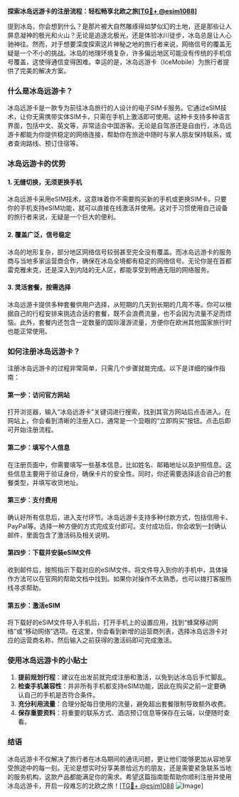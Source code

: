 **探索冰岛远游卡的注册流程：轻松畅享北欧之旅[[TG💪+ @esim1088](https://t.me/s/esim1088)]**

提到冰岛，你会想到什么？是那片被大自然雕琢得如梦似幻的土地，还是那些让人屏息凝神的极光和火山？无论是追逐北极光，还是体验冰川徒步，冰岛总是让人心驰神往。然而，对于想要深度探索这片神秘之地的旅行者来说，网络信号的覆盖无疑是一个不小的挑战。冰岛的地理环境复杂，许多偏远地区可能没有传统的手机信号覆盖，这使得通信变得困难。幸运的是，冰岛远游卡（IceMobile）为旅行者提供了完美的解决方案。

### 什么是冰岛远游卡？

冰岛远游卡是一款专为前往冰岛旅行的人设计的电子SIM卡服务。它通过eSIM技术，让你无需携带实体SIM卡，只需在手机上激活即可使用。这种卡支持多种语言界面，包括中文、英文等，非常适合中国游客。无论是自驾游还是自由行，冰岛远游卡都能为你提供稳定的网络连接，帮助你在旅途中随时与家人朋友保持联系，或者查询路线、预订住宿等。

### 冰岛远游卡的优势

#### 1. **无缝切换，无须更换手机**
   冰岛远游卡采用eSIM技术，这意味着你不需要购买新的手机或更换SIM卡。只要你的手机支持eSIM功能，就可以直接在线激活并使用。这对于习惯使用自己设备的旅行者来说，无疑是一个巨大的便利。

#### 2. **覆盖广泛，信号稳定**
   冰岛的地形复杂，部分地区网络信号较弱甚至完全没有覆盖。而冰岛远游卡的服务商与当地多家运营商合作，确保在冰岛全境都有稳定的网络信号。无论你是在首都雷克雅未克，还是深入到内陆的无人区，都能享受到畅通无阻的网络服务。

#### 3. **灵活套餐，按需选择**
   冰岛远游卡提供多种套餐供用户选择，从短期的几天到长期的几周不等。你可以根据自己的行程安排来挑选合适的套餐，既不会浪费流量，也不会因为流量不足而烦恼。此外，套餐内还包含一定数量的国际漫游流量，方便你在欧洲其他国家旅行时也能正常使用。

### 如何注册冰岛远游卡？

注册冰岛远游卡的过程非常简单，只需几个步骤就能完成。以下是详细的操作指南：

#### 第一步：访问官方网站
打开浏览器，输入“冰岛远游卡”关键词进行搜索，找到其官方网站后点击进入。在网站上，你会看到清晰的注册入口，通常是一个显眼的“立即购买”按钮。点击后即可开始注册流程。

#### 第二步：填写个人信息
在注册页面中，你需要填写一些基本信息，比如姓名、邮箱地址以及护照信息。这些信息主要用于验证身份，确保卡片的安全性。同时，你还需要选择适合自己的套餐类型，并填写收货地址。

#### 第三步：支付费用
确认好所有信息后，进入支付环节。冰岛远游卡支持多种付款方式，包括信用卡、PayPal等。选择一种方便的方式完成支付即可。支付成功后，你会收到一封确认邮件，里面包含了激活码及相关说明。

#### 第四步：下载并安装eSIM文件
收到邮件后，按照指示下载对应的eSIM文件。将文件导入到你的手机中，具体操作方法可以在官网的帮助文档中找到。如果你对操作不太熟悉，也可以拨打客服热线寻求帮助。

#### 第五步：激活eSIM
将下载好的eSIM文件导入手机后，打开手机上的设置应用，找到“蜂窝移动网络”或“移动网络”选项。在这里，你会看到新增的运营商列表，选择冰岛远游卡对应的运营商名称，然后输入之前获得的激活码即可完成激活。

### 使用冰岛远游卡的小贴士

1. **提前规划行程**：建议在出发前就完成注册和激活，以免到达冰岛后手忙脚乱。
2. **检查手机兼容性**：并非所有手机都支持eSIM功能，因此在购买之前一定要确认自己的手机是否符合条件。
3. **充分利用流量**：合理分配每日使用的流量，避免超出套餐限制导致额外收费。
4. **保存重要资料**：将重要的联系方式、酒店预订信息等保存在云端，以便随时查看。

### 结语

冰岛远游卡不仅解决了旅行者在冰岛期间的通讯问题，更让他们能够更加从容地享受旅途中的每一刻。无论是想实时分享美景给远方的朋友，还是需要紧急联系当地的服务机构，这款产品都能满足你的需求。希望这篇指南能帮助你顺利注册并使用冰岛远游卡，开启一段难忘的北欧之旅！[[TG💪+ @esim1088](https://t.me/s/esim1088) ![Image](https://i.postimg.cc/4NQfJmqS/Snipaste-2025-05-13-00-14-12.png)]